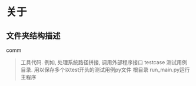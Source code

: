 # 关于

## 文件夹结构描述

comm 
> 工具代码. 例如, 处理系统路径拼接, 调用外部程序接口
testcase 
> 测试用例目录. 用以保存多个以test开头的测试用例py文件
根目录 
> run_main.py运行主程序

